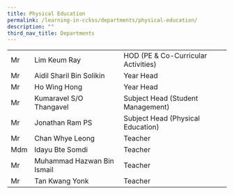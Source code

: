 ```yaml
---
title: Physical Education
permalink: /learning-in-cckss/departments/physical-education/
description: ""
third_nav_title: Departments
---
```


|  	|  	|  	|			
|---	|---	|---	|			
|  	Mr	|  	Lim Keum Ray	|  	HOD (PE & Co-Curricular Activities)	|  
|  	Mr	|  	Aidil Sharil Bin Solikin	|  	Year Head	|  
|  	Mr	|  	Ho Wing Hong	|  	Year Head	|  
|  	Mr	|  	Kumaravel S/O Thangavel	|  	Subject Head (Student Management)	|  
|  	Mr	|  	Jonathan Ram PS	|  	Subject Head (Physical Education)	|  
|  	Mr	|  	Chan Whye Leong	|  	Teacher	|  
|  	Mdm	|  	Idayu Bte Somdi	|  	Teacher	|  
|  	Mr	|  	Muhammad Hazwan Bin Ismail	|  	Teacher	|  
|  	Mr	|  	Tan Kwang Yonk	|  	Teacher	|  

